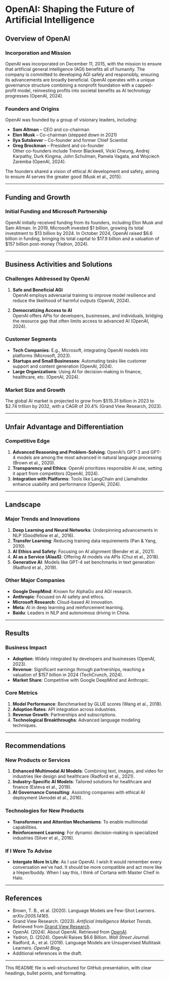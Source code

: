 # OpenAI: Shaping the Future of Artificial Intelligence

## Overview of OpenAI

### Incorporation and Mission
OpenAI was incorporated on December 11, 2015, with the mission to ensure that artificial general intelligence (AGI) benefits all of humanity. The company is committed to developing AGI safely and responsibly, ensuring its advancements are broadly beneficial. OpenAI operates with a unique governance structure combining a nonprofit foundation with a capped-profit model, reinvesting profits into societal benefits as AI technology progresses (OpenAI, 2024).

### Founders and Origins
OpenAI was founded by a group of visionary leaders, including:
- **Sam Altman** – CEO and co-chairman  
- **Elon Musk** – Co-chairman (stepped down in 2021)  
- **Ilya Sutskever** – Co-founder and former Chief Scientist  
- **Greg Brockman** – President and co-founder  
Other co-founders include Trevor Blackwell, Vicki Cheung, Andrej Karpathy, Durk Kingma, John Schulman, Pamela Vagata, and Wojciech Zaremba (OpenAI, 2024).

The founders shared a vision of ethical AI development and safety, aiming to ensure AI serves the greater good (Musk et al., 2015).

---

## Funding and Growth

### Initial Funding and Microsoft Partnership
OpenAI initially received funding from its founders, including Elon Musk and Sam Altman. In 2019, Microsoft invested $1 billion, growing its total investment to $13 billion by 2024. In October 2024, OpenAI raised $6.6 billion in funding, bringing its total capital to $17.9 billion and a valuation of $157 billion post-money (Yadron, 2024).

---

## Business Activities and Solutions

### Challenges Addressed by OpenAI
1. **Safe and Beneficial AGI**  
   OpenAI employs adversarial training to improve model resilience and reduce the likelihood of harmful outputs (OpenAI, 2024).

2. **Democratizing Access to AI**  
   OpenAI offers APIs for developers, businesses, and individuals, bridging the resource gap that often limits access to advanced AI (OpenAI, 2024).

### Customer Segments
- **Tech Companies**: E.g., Microsoft, integrating OpenAI models into platforms (Microsoft, 2023).
- **Startups and Small Businesses**: Automating tasks like customer support and content generation (OpenAI, 2024).
- **Large Organizations**: Using AI for decision-making in finance, healthcare, etc. (OpenAI, 2024).

### Market Size and Growth
The global AI market is projected to grow from $515.31 billion in 2023 to $2.74 trillion by 2032, with a CAGR of 20.4% (Grand View Research, 2023).

---

## Unfair Advantage and Differentiation

### Competitive Edge
1. **Advanced Reasoning and Problem-Solving**: OpenAI’s GPT-3 and GPT-4 models are among the most advanced in natural language processing (Brown et al., 2020).
2. **Transparency and Ethics**: OpenAI prioritizes responsible AI use, setting it apart from competitors (OpenAI, 2024).
3. **Integration with Platforms**: Tools like LangChain and LlamaIndex enhance usability and performance (OpenAI, 2024).

---

## Landscape

### Major Trends and Innovations
1. **Deep Learning and Neural Networks**: Underpinning advancements in NLP (Goodfellow et al., 2016).  
2. **Transfer Learning**: Reducing training data requirements (Pan & Yang, 2010).  
3. **AI Ethics and Safety**: Focusing on AI alignment (Bender et al., 2021).  
4. **AI as a Service (AIaaS)**: Offering AI models via APIs (Chui et al., 2018).  
5. **Generative AI**: Models like GPT-4 set benchmarks in text generation (Radford et al., 2019).

### Other Major Companies
- **Google DeepMind**: Known for AlphaGo and AGI research.  
- **Anthropic**: Focused on AI safety and ethics.  
- **Microsoft Research**: Cloud-based AI innovation.  
- **Meta**: AI in deep learning and reinforcement learning.  
- **Baidu**: Leaders in NLP and autonomous driving in China.

---

## Results

### Business Impact
- **Adoption**: Widely integrated by developers and businesses (OpenAI, 2023).  
- **Revenue**: Significant earnings through partnerships, reaching a valuation of $157 billion in 2024 (TechCrunch, 2024).  
- **Market Share**: Competitive with Google DeepMind and Anthropic.

### Core Metrics
1. **Model Performance**: Benchmarked by GLUE scores (Wang et al., 2018).  
2. **Adoption Rates**: API integration across industries.  
3. **Revenue Growth**: Partnerships and subscriptions.  
4. **Technological Breakthroughs**: Advanced language modeling techniques.

---

## Recommendations

### New Products or Services
1. **Enhanced Multimodal AI Models**: Combining text, images, and video for industries like design and healthcare (Radford et al., 2021).  
2. **Industry-Specific AI Models**: Tailored solutions for healthcare and finance (Esteva et al., 2019).  
3. **AI Governance Consulting**: Assisting companies with ethical AI deployment (Amodei et al., 2016).

### Technologies for New Products
- **Transformers and Attention Mechanisms**: To enable multimodal capabilities.  
- **Reinforcement Learning**: For dynamic decision-making in specialized industries (Silver et al., 2016).

### If I Were To Advise
- **Intergate More In Life**: As I use OpenAI. I wish It would remember every conversation we've had. It should be more compatible and act more like a hleper/buddy. When I say this, I think of Cortana with Master Cheif in Halo.
---

## References
- Brown, T. B., et al. (2020). Language Models are Few-Shot Learners. *arXiv:2005.14165*.  
- Grand View Research. (2023). *Artificial Intelligence Market Trends*. Retrieved from [Grand View Research](https://www.grandviewresearch.com).  
- OpenAI. (2024). About OpenAI. Retrieved from [OpenAI](https://www.openai.com/about).  
- Yadron, D. (2024). OpenAI Raises $6.6 Billion. *Wall Street Journal*.  
- Radford, A., et al. (2019). Language Models are Unsupervised Multitask Learners. *OpenAI Blog*.  
- Additional references in the draft.

---

This README file is well-structured for GitHub presentation, with clear headings, bullet points, and formatting.
